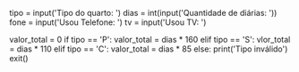 tipo = input('Tipo do quarto: ')
dias = int(input('Quantidade de diárias: '))
fone = input('Usou Telefone: ')
tv = input('Usou TV: ')

valor_total = 0
if tipo == 'P':
    valor_total = dias * 160
elif tipo == 'S':
    vlor_total = dias * 110
elif tipo == 'C':
    valor_total = dias * 85
else:
    print('Tipo inválido')
    exit()
